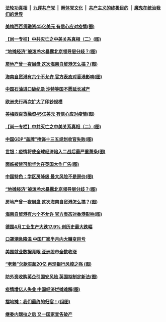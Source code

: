 ####  [法轮功真相](../../../../basic/blob/master/README.md?t=06092101) &nbsp;|&nbsp; [九评共产党](../../../../9ping.md/blob/master/README.md?t=06092101) &nbsp;|&nbsp; [解体党文化](../../../../jtdwh.md/blob/master/README.md?t=06092101)  &nbsp;|&nbsp; [共产主义的终极目的](../../../../gczydzjmd.md/blob/master/README.md?t=06092101) &nbsp;|&nbsp; [魔鬼在统治我们的世界](../../../../mgztzwmdsj.md/blob/master/README.md?t=06092101) 

#### [美梅西百货融资45亿美元 有信心应对疫情(图)](../pages/p5/935911.md?t=06092101) 

#### [【尚一专栏】中共灭亡之中美关系真相（二）(图)](../pages/p5/935916.md?t=06092101) 


#### [“地摊经济”被泼冷水暴露北京领导层分歧？(图)](../pages/p5/935909.md?t=06092101) 

#### [房地产曾一夜崩盘 这次海南自贸港怎么搞？(图)](../pages/p5/935881.md?t=06092101) 

#### [海南自贸港有六个不允许 官方表态对香港影响(图)](../pages/p5/935874.md?t=06092101) 

#### [中国石油进口破纪录 沙特等国不愿延长减产](../pages/p5/935990.md?t=06092101) 

#### [欧洲央行再次扩大了印钞规模](../pages/p5/935988.md?t=06092101) 

#### [美梅西百货融资45亿美元 有信心应对疫情(图)](../pages/p5/935911.md?t=06092101) 

#### [【尚一专栏】中共灭亡之中美关系真相（二）(图)](../pages/p5/935916.md?t=06092101) 

#### [中国GDP“盖牌”掩饰十三五规划收官失败(图)](../pages/p5/935914.md?t=06092101) 


#### [世银：疫情将使全球经济陷入二战后最严重萧条(图)](../pages/p5/935912.md?t=06092101) 

#### [面临被禁可能华为在英国大作广告(图)](../pages/p5/935910.md?t=06092101) 

#### [中国特色：学区房降级 最大风险不是房价(图)](../pages/p5/935893.md?t=06092101) 

#### [“地摊经济”被泼冷水暴露北京领导层分歧？(图)](../pages/p5/935909.md?t=06092101) 

#### [房地产曾一夜崩盘 这次海南自贸港怎么搞？(图)](../pages/p5/935881.md?t=06092101) 

#### [海南自贸港有六个不允许 官方表态对香港影响(图)](../pages/p5/935874.md?t=06092101) 

#### [德国4月工业生产大跌17.9% 创历史最大跌幅](../pages/p5/935870.md?t=06092101) 

#### [口罩潮急降温 中国厂家半月内大赚变巨亏](../pages/p5/935869.md?t=06092101) 

#### [美国就业数据亮眼 亚洲股市全数收涨](../pages/p5/935868.md?t=06092101) 

#### [“老赖”欠款实超20亿 再现银行风控之殇&nbsp;(图)](../pages/p5/935843.md?t=06092101) 

#### [防外资收购英企引国安风险 英国拟制定新法(图)](../pages/p5/935842.md?t=06092101) 

#### [疫情增亿人失业 中国经济烂摊难解(图)](../pages/p5/935838.md?t=06092101) 

#### [摆地摊：我们最终的归宿！(组图)](../pages/p5/935821.md?t=06092101) 

#### [继委内瑞拉之后 又一国家宣告破产](../pages/p5/935819.md?t=06092101) 

